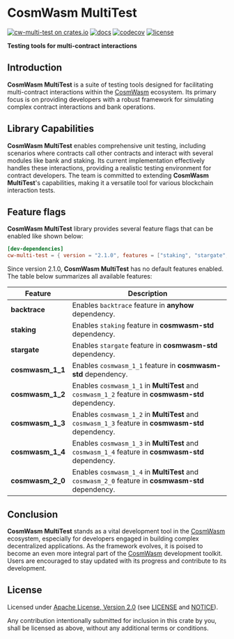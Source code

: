 # CosmWasm MultiTest

[![cw-multi-test on crates.io][crates-badge]][crates-url]
[![docs][docs-badge]][docs-url]
[![codecov][codecov-badge]][codecov-url]
[![license][apache-badge]][apache-url]

[crates-badge]: https://img.shields.io/crates/v/cw-multi-test.svg

[crates-url]: https://crates.io/crates/cw-multi-test

[docs-badge]: https://docs.rs/cw-multi-test/badge.svg

[docs-url]: https://docs.rs/cw-multi-test

[codecov-badge]: https://codecov.io/gh/CosmWasm/cw-multi-test/branch/main/graph/badge.svg?token=IYY72ZVS3X

[codecov-url]: https://codecov.io/gh/CosmWasm/cw-multi-test

[apache-badge]: https://img.shields.io/badge/License-Apache%202.0-blue.svg

[apache-url]: LICENSE

[notice-url]: NOTICE

**Testing tools for multi-contract interactions**

## Introduction

**CosmWasm MultiTest** is a suite of testing tools designed for facilitating multi-contract
interactions within the [CosmWasm](https://github.com/CosmWasm) ecosystem.
Its primary focus is on providing developers with a robust framework for simulating
complex contract interactions and bank operations.

## Library Capabilities

**CosmWasm MultiTest** enables comprehensive unit testing, including scenarios where contracts
call other contracts and interact with several modules like bank and staking. Its current implementation
effectively handles these interactions, providing a realistic testing environment for contract developers.
The team is committed to extending **CosmWasm MultiTest**'s capabilities, making it a versatile tool
for various blockchain interaction tests.

## Feature flags

**CosmWasm MultiTest** library provides several feature flags that can be enabled like shown below:

```toml
[dev-dependencies]
cw-multi-test = { version = "2.1.0", features = ["staking", "stargate", "cosmwasm_2_0"] }
```

Since version 2.1.0, **CosmWasm MultiTest** has no default features enabled.
The table below summarizes all available features:

| Feature          | Description                                                                                        |
|------------------|----------------------------------------------------------------------------------------------------|
| **backtrace**    | Enables `backtrace` feature in **anyhow** dependency.                                              |
| **staking**      | Enables `staking` feature in **cosmwasm-std** dependency.                                          |
| **stargate**     | Enables `stargate` feature in **cosmwasm-std** dependency.                                         |
| **cosmwasm_1_1** | Enables `cosmwasm_1_1` feature in **cosmwasm-std** dependency.                                     |
| **cosmwasm_1_2** | Enables `cosmwasm_1_1` in **MultiTest** and `cosmwasm_1_2` feature in **cosmwasm-std** dependency. |
| **cosmwasm_1_3** | Enables `cosmwasm_1_2` in **MultiTest** and `cosmwasm_1_3` feature in **cosmwasm-std** dependency. |
| **cosmwasm_1_4** | Enables `cosmwasm_1_3` in **MultiTest** and `cosmwasm_1_4` feature in **cosmwasm-std** dependency. |
| **cosmwasm_2_0** | Enables `cosmwasm_1_4` in **MultiTest** and `cosmwasm_2_0` feature in **cosmwasm-std** dependency. |

## Conclusion

**CosmWasm MultiTest** stands as a vital development tool in
the [CosmWasm](https://github.com/CosmWasm) ecosystem, especially for developers engaged
in building complex decentralized applications. As the framework evolves, it is poised to become
an even more integral part of the [CosmWasm](https://github.com/CosmWasm) development toolkit.
Users are encouraged to stay updated with its progress and contribute to its development.

## License

Licensed under [Apache License, Version 2.0](https://www.apache.org/licenses/LICENSE-2.0)
(see [LICENSE][apache-url] and [NOTICE][notice-url]).

Any contribution intentionally submitted for inclusion in this crate by you,
shall be licensed as above, without any additional terms or conditions.
